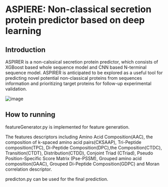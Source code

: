 # ASPIERE: Non-classical secretion protein predictor based on deep learning

## Introduction

ASPIRER is a non-calssical secretion protein predictor, which consists of XGBoost based whole sequence model and CNN based N-terminal sequence model. ASPIRER is anticipated to be explored as a useful tool for predicting novel potential non-classical proteins from sequences information and prioritizing target proteins for follow-up experimental validation.


![image](https://user-images.githubusercontent.com/49023946/124868670-69d4a780-e003-11eb-9d86-a145fb88f880.png)


## How to running

featureGenerator.py is implemented for feature generation. 

The features descriptors including Amino Acid Composition(AAC), the composition of k-spaced amino acid pairs(CKSAAP), Tri-Peptide composition(TPC), Di-Peptide Composition(DPC),the Composition(CTDC), Transition(CTDT), Distribution(CTDD), Conjoint Triad (CTriad), Pseudo Position-Specific Score Matrix (Pse-PSSM), Grouped amino acid composition(GAAC), Grouped Di-Peptide Composition(GDPC) and Moran correlation descriptor.

predicton.py can be used for the final prediction.
